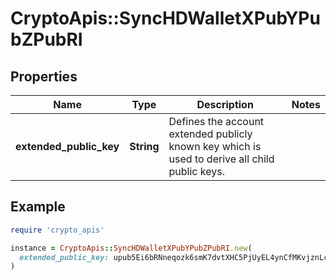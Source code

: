 # CryptoApis::SyncHDWalletXPubYPubZPubRI

## Properties

| Name | Type | Description | Notes |
| ---- | ---- | ----------- | ----- |
| **extended_public_key** | **String** | Defines the account extended publicly known key which is used to derive all child public keys. |  |

## Example

```ruby
require 'crypto_apis'

instance = CryptoApis::SyncHDWalletXPubYPubZPubRI.new(
  extended_public_key: upub5Ei6bRNneqozk6smK7dvtXHC5PjUyEL4ynCfMKvjznLcXi9DQaikETzQjHvJC43XexMvQs64jxB1njMjCHpRZ4xQWAmv3ge9cVtjfsHmbvQ
)
```

